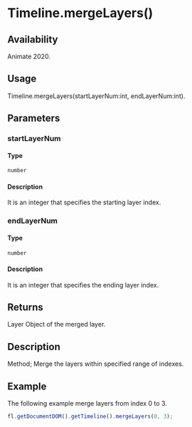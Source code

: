 # Timeline.mergeLayers()

## Availability

Animate 2020.

## Usage

Timeline.mergeLayers(startLayerNum:int, endLayerNum:int).

## Parameters

### **startLayerNum**

#### Type

```typescript
number
```

#### Description

It is an integer that specifies the starting layer index.

### **endLayerNum**

#### Type

```typescript
number
```

#### Description

It is an integer that specifies the ending layer index.

## Returns

Layer Object of the merged layer.

## Description

Method; Merge the layers within specified range of indexes.

## Example

The following example merge layers from index 0 to 3.

```javascript
fl.getDocumentDOM().getTimeline().mergeLayers(0, 3);
```

